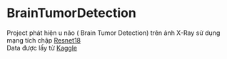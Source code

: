 # BrainTumorDetection
Project phát hiện u não ( Brain Tumor Detection) trên ảnh X-Ray sử dụng mạng tích chập [Resnet18](https://www.researchgate.net/publication/364345322_Resnet18_Model_With_Sequential_Layer_For_Computing_Accuracy_On_Image_Classification_Dataset)<br>
Data được lấy từ [Kaggle](https://www.kaggle.com/datasets/preetviradiya/brian-tumor-dataset)
 
